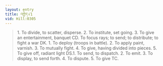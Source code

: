 ```yaml
---
layout: entry
title: འགྱེད་√1
vid: Hill:0305
---
```

> 1\. To divide, to scatter, disperse\. 2\. To institute, set going\. 3\. To give an entertainment, banquet CD\. To focus rays; to send; to distribute; to fight a war DK\. 1\. To deploy (troops in battle)\. 2\. To apply paint, varnish\. 3\. To mutually fight\. 4\. To give, having divided into pieces\. 5\. To give off, radiant light DS\.1\. To send, to dispatch\. 2\. To emit\. 3\. To display, to send forth\. 4\. To dispute\. 5\. To give TC\.


